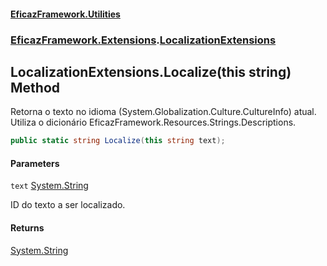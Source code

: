 #### [EficazFramework.Utilities](EficazFrameworkUtilities.md 'EficazFramework Utilities')
### [EficazFramework.Extensions](EficazFrameworkUtilities.md#EficazFramework.Extensions 'EficazFramework.Extensions').[LocalizationExtensions](EficazFramework.Extensions/LocalizationExtensions.md 'EficazFramework.Extensions.LocalizationExtensions')

## LocalizationExtensions.Localize(this string) Method

Retorna o texto no idioma (System.Globalization.Culture.CultureInfo) atual.  
Utiliza o dicionário EficazFramework.Resources.Strings.Descriptions.

```csharp
public static string Localize(this string text);
```
#### Parameters

<a name='EficazFramework.Extensions.LocalizationExtensions.Localize(thisstring).text'></a>

`text` [System.String](https://docs.microsoft.com/en-us/dotnet/api/System.String 'System.String')

ID do texto a ser localizado.

#### Returns
[System.String](https://docs.microsoft.com/en-us/dotnet/api/System.String 'System.String')